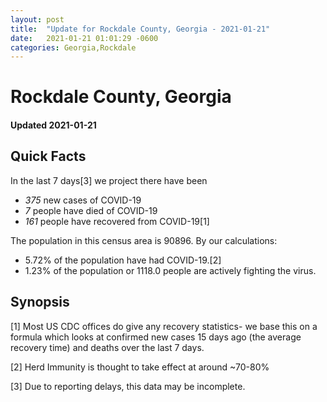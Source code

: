 ```yaml
---
layout: post
title:  "Update for Rockdale County, Georgia - 2021-01-21"
date:   2021-01-21 01:01:29 -0600
categories: Georgia,Rockdale
---
```


# Rockdale County, Georgia
#### Updated 2021-01-21

## Quick Facts

In the last 7 days[3] we project there have been
- *375* new cases of COVID-19
- *7* people have died of COVID-19
- *161* people have recovered from COVID-19[1]

The population in this census area is 90896. By our calculations:
- 5.72% of the population have had COVID-19.[2]
- 1.23% of the population or 1118.0 people are actively fighting the virus.

## Synopsis




[1] Most US CDC offices do give any recovery statistics- we base this on a formula which looks at confirmed new cases
15 days ago (the average recovery time) and deaths over the last 7 days.

[2] Herd Immunity is thought to take effect at around ~70-80%

[3] Due to reporting delays, this data may be incomplete.
 
    